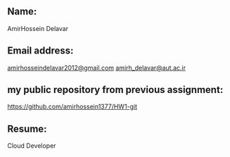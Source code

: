 ## Name:
AmirHossein Delavar

## Email address:
amirhosseindelavar2012@gmail.com
amirh_delavar@aut.ac.ir

## my public repository from previous assignment:
https://github.com/amirhossein1377/HW1-git

## Resume:
Cloud Developer
